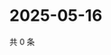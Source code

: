 # 2025-05-16

共 0 条

<!-- BEGIN ZHIHUQUESTIONS -->
<!-- 最后更新时间 Fri May 16 2025 13:12:18 GMT+0800 (China Standard Time) -->

<!-- END ZHIHUQUESTIONS -->
